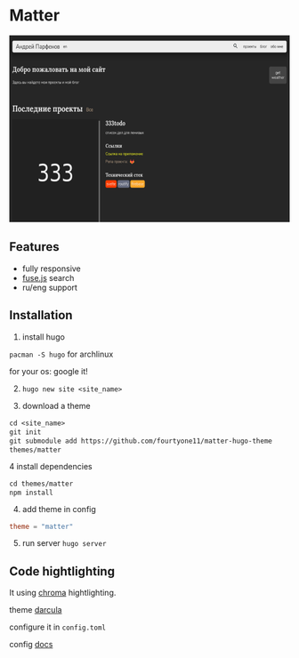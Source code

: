 # Matter

![Matter](https://github.com/fourtyone11/matter-hugo-theme/blob/master/images/tn.png)

## Features

- fully responsive
- [fuse.js](https://fusejs.io/) search
- ru/eng support

## Installation

1. install hugo 

  `pacman -S hugo` for archlinux

  for your os: google it!

2. `hugo new site <site_name>`

3. download a theme

```
cd <site_name>
git init
git submodule add https://github.com/fourtyone11/matter-hugo-theme themes/matter
```

4 install dependencies

```
cd themes/matter
npm install
```

4. add theme in config

```toml
theme = "matter"
```

5. run server `hugo server`

## Code hightlighting

It using [chroma](https://github.com/alecthomas/chroma) hightlighting.

theme [darcula](https://draculatheme.com)

configure it in `config.toml`

config [docs](https://gohugo.io/getting-started/configuration-markup/#highlight)


